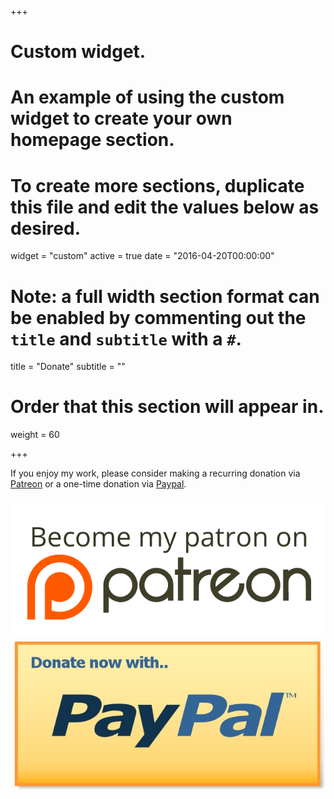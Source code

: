  +++
# Custom widget.
# An example of using the custom widget to create your own homepage section.
# To create more sections, duplicate this file and edit the values below as desired.
widget = "custom"
active = true
date = "2016-04-20T00:00:00"

# Note: a full width section format can be enabled by commenting out the `title` and `subtitle` with a `#`.
title = "Donate"
subtitle = ""

# Order that this section will appear in.
weight = 60

+++

If you enjoy my work, please consider making a recurring donation via [Patreon](http://patreon.com/kevincarson) or a one-time donation via [Paypal](http://paypal.me/kevincarson826). 


 <a href="http://patreon.com/kevincarson">
  <img src="https://raw.githubusercontent.com/rmorabia/kevinacarson.org/master/static/img/patreon.png">
</a> <a href="http://paypal.me/kevincarson826">
  <img src="/static/img/paypal.jpg">
</a> 
